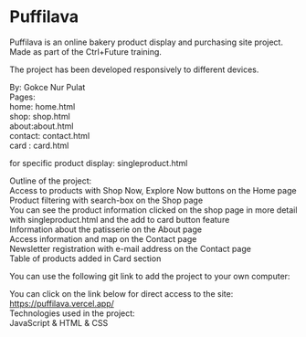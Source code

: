 # Puffilava

Puffilava is an online bakery product display and purchasing site project. <br>
Made as part of the Ctrl+Future training. <br>

The project has been developed responsively to different devices. <br>

By: Gokce Nur Pulat <br>
Pages: <br>
home: home.html <br>
shop: shop.html <br>
about:about.html <br>
contact: contact.html <br>
card : card.html <br>

for specific product display: singleproduct.html <br>

Outline of the project: <br>
Access to products with Shop Now, Explore Now buttons on the Home page <br>
Product filtering with search-box on the Shop page <br>
You can see the product information clicked on the shop page in more detail with singleproduct.html and the add to card button feature <br>
Information about the patisserie on the About page <br>
Access information and map on the Contact page <br>
Newsletter registration with e-mail address on the Contact page <br>
Table of products added in Card section <br>

You can use the following git link to add the project to your own computer:  <br>

You can click on the link below for direct access to the site:  <br>
https://puffilava.vercel.app/ 
  <br>
Technologies used in the project:   <br>
JavaScript & HTML & CSS

